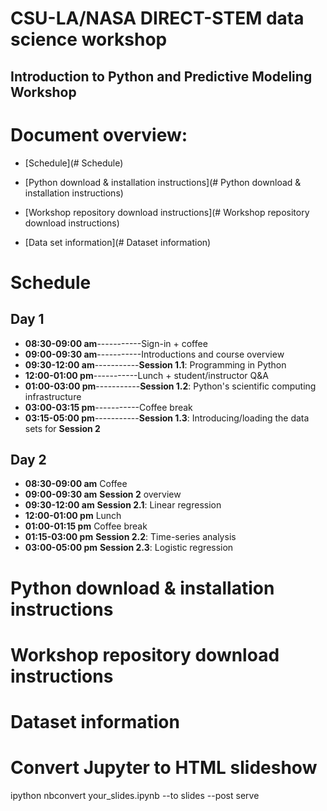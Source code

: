 # CSU-LA/NASA DIRECT-STEM data science workshop
## Introduction to Python and Predictive Modeling Workshop


# Document overview:

- [Schedule](# Schedule)

- [Python download & installation instructions](# Python download & installation instructions)

- [Workshop repository download instructions](# Workshop repository download instructions)

- [Data set information](# Dataset information)






# Schedule

## Day 1

- **08:30-09:00 am**-----------Sign-in + coffee
- **09:00-09:30 am**-----------Introductions and course overview
- **09:30-12:00 am**-----------__Session 1.1__: Programming in Python
- **12:00-01:00 pm**-----------Lunch + student/instructor Q&A
- **01:00-03:00 pm**-----------__Session 1.2__: Python's scientific computing infrastructure
- **03:00-03:15 pm**-----------Coffee break
- **03:15-05:00 pm**-----------__Session 1.3__: Introducing/loading the data sets for __Session 2__

## Day 2
- **08:30-09:00 am** Coffee
- **09:00-09:30 am** __Session 2__ overview
- **09:30-12:00 am** __Session 2.1__: Linear regression
- **12:00-01:00 pm** Lunch
- **01:00-01:15 pm** Coffee break
- **01:15-03:00 pm** __Session 2.2__: Time-series analysis
- **03:00-05:00 pm** __Session 2.3__: Logistic regression

# Python download & installation instructions

# Workshop repository download instructions

# Dataset information

# Convert Jupyter to HTML slideshow
ipython nbconvert your_slides.ipynb --to slides --post serve
